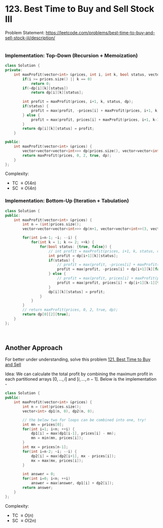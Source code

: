# 123. Best Time to Buy and Sell Stock III
Problem Statement: <https://leetcode.com/problems/best-time-to-buy-and-sell-stock-iii/description/>   
&nbsp;
&nbsp;

### Implementation: Top-Down (Recursion + Memoization)
```cpp
class Solution {
private:
    int maxProfit(vector<int> &prices, int i, int k, bool status, vector<vector<vector<int>>> &dp) {
        if(i >= prices.size() || k == 0)
            return 0;
        if(~dp[i][k][status])
            return dp[i][k][status];
        
        int profit = maxProfit(prices, i+1, k, status, dp);
        if(status) {
            profit = max(profit, -prices[i] + maxProfit(prices, i+1, k, false, dp));
        } else {
            profit = max(profit, prices[i] + maxProfit(prices, i+1, k-1, true, dp));
        }
        return dp[i][k][status] = profit;
    }

public:
    int maxProfit(vector<int> &prices) {
        vector<vector<vector<int>>> dp(prices.size(), vector<vector<int>>(3, vector<int>(2, -1)));
        return maxProfit(prices, 0, 2, true, dp);
    }
};
```
Complexity: 
 - TC $\equiv O(4n)$
 - SC $\equiv O(4n)$

### Implementation: Bottom-Up (Iteration + Tabulation)
```cpp
class Solution {
public:
    int maxProfit(vector<int> &prices) {
        int n = (int)prices.size();
        vector<vector<vector<int>>> dp(n+1, vector<vector<int>>(3, vector<int>(2, 0)));

        for(int i=n-1; ~i; --i) {
            for(int k = 1; k <= 2; ++k) {
                for(bool status: {true, false}) {
                    // int profit = maxProfit(prices, i+1, k, status, dp);
                    int profit = dp[i+1][k][status];
                    if(status) {
                        // profit = max(profit, -prices[i] + maxProfit(prices, i+1, k, false, dp));
                        profit = max(profit, -prices[i] + dp[i+1][k][false]);
                    } else {
                        // profit = max(profit, prices[i] + maxProfit(prices, i+1, k-1, true, dp));
                        profit = max(profit, prices[i] + dp[i+1][k-1][true]);
                    }
                    dp[i][k][status] = profit;
                }
            }
        }
        // return maxProfit(prices, 0, 2, true, dp);
        return dp[0][2][true];
    }
};
```
&nbsp;
&nbsp;

## Another Approach   
For better under understanding, solve this problem [121. Best Time to Buy and Sell](https://leetcode.com/problems/best-time-to-buy-and-sell-stock/description/)   

Idea: We can calculate the total profit by combining the maximum profit in each partitioned arrays $[0, ..., i]$ and $[i, ..., n-1]$. Below is the implementation - 
```cpp
class Solution {
public:
    int maxProfit(vector<int> &prices) {
        int n = (int)prices.size();
        vector<int> dp1(n, 0), dp2(n, 0);

        // the below two for loops can be combined into one, try!
        int mn = prices[0];
        for(int i=1; i<n; ++i) {
            dp1[i] = max(dp1[i-1], prices[i] - mn);
            mn = min(mn, prices[i]);
        }
        int mx = prices[n-1];
        for(int i=n-2; ~i; --i) {
            dp2[i] = max(dp2[i+1], mx - prices[i]);
            mx = max(mx, prices[i]);
        }
        
        int answer = 0;
        for(int i=0; i<n; ++i)
            answer = max(answer, dp1[i] + dp2[i]);
        return answer;
    }
};
```
Complexity: 
 - TC $\equiv O(n)$
 - SC $\equiv O(2n)$
